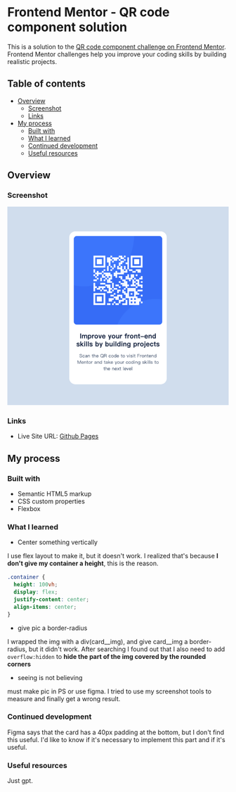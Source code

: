 # Frontend Mentor - QR code component solution

This is a solution to the [QR code component challenge on Frontend Mentor](https://www.frontendmentor.io/challenges/qr-code-component-iux_sIO_H). Frontend Mentor challenges help you improve your coding skills by building realistic projects.

## Table of contents

- [Overview](#overview)
  - [Screenshot](#screenshot)
  - [Links](#links)
- [My process](#my-process)
  - [Built with](#built-with)
  - [What I learned](#what-i-learned)
  - [Continued development](#continued-development)
  - [Useful resources](#useful-resources)

## Overview

### Screenshot

![screenshot](./images/Capture-2025-01-20-174330.png)

### Links

- Live Site URL: [Github Pages](https://coyoteshkw.github.io/qr-code-component/)

## My process

### Built with

- Semantic HTML5 markup
- CSS custom properties
- Flexbox

### What I learned

- Center something vertically

I use flex layout to make it, but it doesn't work. I realized that's because **I don't give my container a height**, this is the reason.

```css
.container {
  height: 100vh;
  display: flex;
  justify-content: center;
  align-items: center;
}
```

- give pic a border-radius

I wrapped the img with a div(card__img), and give card__img a border-radius, but it didn't work. After searching I found out that I also need to add `overflow:hidden` to **hide the part of the img covered by the rounded corners**

- seeing is not believing

must make pic in PS or use figma. I tried to use my screenshot tools to measure and finally get a wrong result.

### Continued development

Figma says that the card has a 40px padding at the bottom, but I don't find this useful. I'd like to know if it's necessary to implement this part and if it's useful.

### Useful resources

Just gpt.
